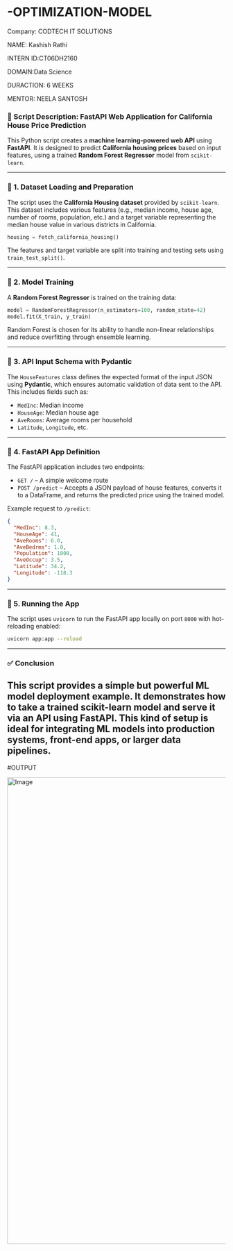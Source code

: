 # -OPTIMIZATION-MODEL

Company: CODTECH IT SOLUTIONS

NAME: Kashish Rathi

INTERN ID:CT06DH2160

DOMAIN:Data Science

DURACTION: 6 WEEKS

MENTOR: NEELA SANTOSH

### 📝 Script Description: FastAPI Web Application for California House Price Prediction

This Python script creates a **machine learning-powered web API** using **FastAPI**. It is designed to predict **California housing prices** based on input features, using a trained **Random Forest Regressor** model from `scikit-learn`.

---

### 🔹 1. Dataset Loading and Preparation

The script uses the **California Housing dataset** provided by `scikit-learn`. This dataset includes various features (e.g., median income, house age, number of rooms, population, etc.) and a target variable representing the median house value in various districts in California.

```python
housing = fetch_california_housing()
```

The features and target variable are split into training and testing sets using `train_test_split()`.

---

### 🔹 2. Model Training

A **Random Forest Regressor** is trained on the training data:

```python
model = RandomForestRegressor(n_estimators=100, random_state=42)
model.fit(X_train, y_train)
```

Random Forest is chosen for its ability to handle non-linear relationships and reduce overfitting through ensemble learning.

---

### 🔹 3. API Input Schema with Pydantic

The `HouseFeatures` class defines the expected format of the input JSON using **Pydantic**, which ensures automatic validation of data sent to the API. This includes fields such as:

* `MedInc`: Median income
* `HouseAge`: Median house age
* `AveRooms`: Average rooms per household
* `Latitude`, `Longitude`, etc.

---

### 🔹 4. FastAPI App Definition

The FastAPI application includes two endpoints:

* `GET /` – A simple welcome route
* `POST /predict` – Accepts a JSON payload of house features, converts it to a DataFrame, and returns the predicted price using the trained model.

Example request to `/predict`:

```json
{
  "MedInc": 8.3,
  "HouseAge": 41,
  "AveRooms": 6.0,
  "AveBedrms": 1.0,
  "Population": 1000,
  "AveOccup": 3.5,
  "Latitude": 34.2,
  "Longitude": -118.3
}
```

---

### 🔹 5. Running the App

The script uses `uvicorn` to run the FastAPI app locally on port `8000` with hot-reloading enabled:

```bash
uvicorn app:app --reload
```

---
### ✅ Conclusion
This script provides a simple but powerful ML model deployment example. It demonstrates how to take a trained scikit-learn model and serve it via an API using FastAPI. This kind of setup is ideal for integrating ML models into production systems, front-end apps, or larger data pipelines.
---

#OUTPUT

<img width="1913" height="1075" alt="Image" src="https://github.com/user-attachments/assets/4db91673-fcfb-4b63-8658-078296e7f97e" />



